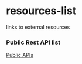 # resources-list
links to external resources


### Public Rest API list
[Public APIs](https://github.com/public-apis/public-apis)
